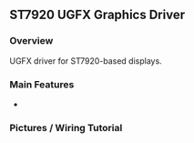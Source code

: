 ## ST7920 UGFX Graphics Driver

### Overview ###

UGFX driver for ST7920-based displays.

### Main Features ###

- 

### Pictures / Wiring Tutorial ###
